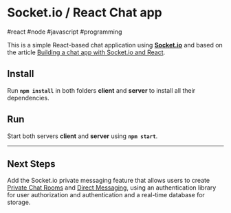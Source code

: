 # Socket.io / React Chat app

#react #node #javascript #programming

This is a simple React-based chat application using **[Socket.io](https://socket.io/)** and based on the article [Building a chat app with Socket.io and React](https://dev.to/novu/building-a-chat-app-with-socketio-and-react-2edj).


## Install

Run **`npm install`** in both folders **client** and **server** to install all their dependencies.


## Run

Start both servers **client** and **server** using **`npm start`**.

---

## Next Steps

Add the Socket.io private messaging feature that allows users to create [Private Chat Rooms](https://socket.io/docs/v3/rooms/) and [Direct Messaging](https://socket.io/get-started/private-messaging-part-1/), using an authentication library for user authorization and authentication and a real-time database for storage.